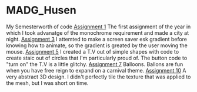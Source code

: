 # MADG_Husen
My Semesterworth of code
[Assignment 1](https://github.com/KipOfTheMany/MADG_Husen/blob/gh-pages/f17magd150lab01_Husen/f17magd150lab01_Husen.pde)
The first assignment of the year in which I took advanatge of the monochrome requirement and made a city at night.
[Assignment 3](https://github.com/KipOfTheMany/MADG_Husen/tree/gh-pages/f17magd150lab03_Husen)
I attemted to make a screen saver esk gradient before knowing how to animate, so the gradient is greated by the user moving the mouse.
[Assignment 5](https://github.com/KipOfTheMany/MADG_Husen/tree/gh-pages/f17magd150lab05_Husen)
I created a T.V out of simple shapes with code to create staic out of circles that I'm particularly proud of. The button code to "turn on" the T.V is a little glitchy.
[Assignment 7](https://github.com/KipOfTheMany/MADG_Husen/tree/gh-pages/f17magd150lab07_Husen)
Balloons. Ballons are fun when you have free reign to expand on a carnival theme. 
[Assignment 10](https://github.com/KipOfTheMany/MADG_Husen/tree/gh-pages/f17magd150lab10_HusenDevine)
A very abstract 3D design. I didn't perfectly tile the texture that was applied to the mesh, but I was short on time.
